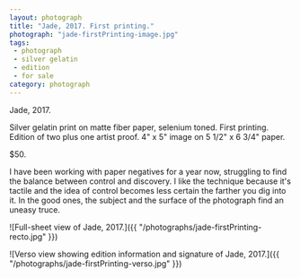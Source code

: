 ```yaml
---
layout: photograph
title: "Jade, 2017. First printing."
photograph: "jade-firstPrinting-image.jpg"
tags: 
 - photograph
 - silver gelatin
 - edition
 - for sale
category: photograph
---
```

Jade, 2017.

Silver gelatin print on matte fiber paper, selenium toned.
First printing. Edition of two plus one artist proof. 4" x 5" image on 5 1/2" x 6 3/4" paper.

$50.

I have been working with paper negatives for a year now, struggling to find the balance between control and discovery. I like the technique because it's tactile and the idea of control becomes less certain the farther you dig into it. In the good ones, the subject and the surface of the photograph find an uneasy truce.

![Full-sheet view of Jade, 2017.]({{ "/photographs/jade-firstPrinting-recto.jpg" }})

![Verso view showing edition information and signature of Jade, 2017.]({{ "/photographs/jade-firstPrinting-verso.jpg" }})

